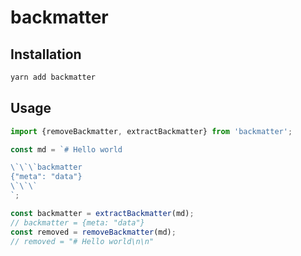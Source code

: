 # backmatter

## Installation

```sh
yarn add backmatter
```

## Usage

```javascript
import {removeBackmatter, extractBackmatter} from 'backmatter';

const md = `# Hello world

\`\`\`backmatter
{"meta": "data"}
\`\`\`
`;

const backmatter = extractBackmatter(md);
// backmatter = {meta: "data"}
const removed = removeBackmatter(md);
// removed = "# Hello world\n\n"

```
